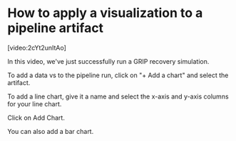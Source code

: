 # How to apply a visualization to a pipeline artifact

[video:2cYt2unItAo]

In this video, we've just successfully run a GRIP recovery simulation.

To add a data vs to the pipeline run, click on "+ Add a chart" and select the artifact.

To add a line chart, give it a name and select the x-axis and y-axis columns for your line chart.

Click on Add Chart.

You can also add a bar chart.
